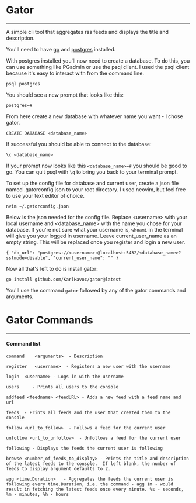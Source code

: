 # Gator
----------------------------------

A simple cli tool that aggregates rss feeds and displays the title and description.

You'll need to have [go](https://go.dev/doc/install) and [postgres](https://www.postgresql.org/download/) installed. 


With postgres installed you'll now need to create a database. To do this, you can use something like PGadmin or use the psql client.
I used the psql client because it's easy to interact with from the command line.

`psql postgres`

You should see a new prompt that looks like this:

`postgres=#`

From here create a new database with whatever name you want - I chose gator.

`CREATE DATABASE <database_name>`

If successful you should be able to connect to the database:

`\c <database_name>`

If your prompt now looks like this `<database_name>=#` you should be good to go.  You can quit psql with `\q` to bring you back to your terminal prompt.

To set up the config file for database and current user, create a json file named 
.gatorconfig.json to your root directory. I used neovim, but feel free to use your text
editor of choice.

`nvim ~/.gatorconfig.json`

Below is the json needed for the config file.  Replace \<username\> with your local username and \<database_name\> with the name you chose for your database. If you're not sure what your username is, `whoami` in the terminal will give you your logged in username. Leave current_user_name as an empty string.  This will be replaced once you register and login a new user.

`{
 "db_url": "postgres://<username>:@localhost:5432/<database_name>?sslmode=disable",
 "current_user_name": ""
}`

Now all that's left to do is install gator:

`go install github.com/KarlHavoc/gator@latest`

You'll use the command `gator` followed by any of the gator commands and arguments.

# Gator Commands
---------------------------------
#### Command list

`command    <arguments>  - Description`

`register   <username>  - Registers a new user with the username`

`login  <username> - Logs in with the username`

`users     - Prints all users to the console`

`addfeed <feedname> <feedURL> - Adds a new feed with a feed name and url`

`feeds  - Prints all feeds and the user that created them to the console`

`follow <url_to_follow>  - Follows a feed for the current user`

`unfollow <url_to_unfollow>  - Unfollows a feed for the current user`

`following - Displays the feeds the current user is following`

`browse <number_of_feeds_to_display> - Prints the title and description of the latest feeds to the console.  If left blank, the number of feeds to display argument defaults to 2.`

`agg <time.Duration>   - Aggregates the feeds the current user is following every time.Duration, i.e. the command - agg 1m - would result in fetching the latest feeds once every minute. %s - seconds, %m - minutes, %h - hours`

